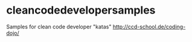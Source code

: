 # cleancodedevelopersamples
Samples for clean code developer "katas" http://ccd-school.de/coding-dojo/ 

